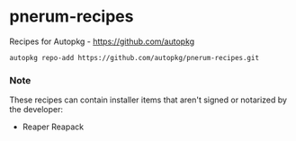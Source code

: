 pnerum-recipes
================

Recipes for Autopkg - https://github.com/autopkg

`autopkg repo-add https://github.com/autopkg/pnerum-recipes.git`

### Note
These recipes can contain installer items that aren't signed or notarized by the developer:
- Reaper Reapack